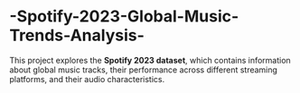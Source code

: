 # -Spotify-2023-Global-Music-Trends-Analysis-
This project explores the **Spotify 2023 dataset**, which contains information about global music tracks, their performance across different streaming platforms, and their audio characteristics.
